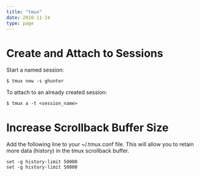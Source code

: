```yaml
---
title: "tmux"
date: 2018-11-14
type: page
---
```


# Create and Attach to Sessions

Start a named session:

```shell
$ tmux new -s ghunter
```

To attach to an already created session:

``` shell
$ tmux a -t <session_name>
```

# Increase Scrollback Buffer Size

Add the following line to your ~/.tmux.conf file. This will allow you to retain more data (history) in the tmux scrollback buffer.

```shell
set -g history-limit 50000
set -g history-limit 50000
```